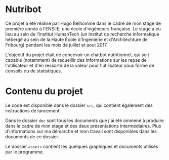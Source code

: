 # Nutribot
Ce projet a été réalisé par Hugo Belhomme dans le cadre de mon stage de première année à l'ENSIIE, une école d'ingénieurs française. Le stage a eu lieu au sein de l'institut HumanTech (un institut de recherche informatique hébergé au sein de la Haute École d'Ingénierie et d'Architechture de Fribourg) pendant les mois de juillet et aout 2017.

L'objectif du projet était de concevoir un chatbot nutritionnel, qui soit capable (notamment) de recueillir des informations sur les repas de l'utilisateur et d'en ressortir de la valeur pour l'utilisateur sous forme de conseils ou de statistiques.

# Contenu du projet
Le code est disponible dans le dossier `src`, qui contient également des instructions de lancement.

Dans le dossier `doc` sont tous les documents que j'ai été ammené à produire dans le cadre de mon stage et des deux présentations intermédiaires. Plus d'informations sur ma démarche et mon travail sont disponibles dans les documents de ce dossier.

Le dossier `assets` contient les quelques graphiques et documents utilisés par le programme.
